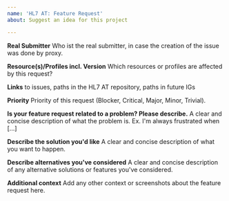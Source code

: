 ```yaml
---
name: 'HL7 AT: Feature Request'
about: Suggest an idea for this project

---
```


**Real Submitter**
Who ist the real submitter, in case the creation of the issue was done by proxy.

**Resource(s)/Profiles incl. Version**
Which resources or profiles are affected by this request?

**Links**
to issues, paths in the HL7 AT repository, paths in future IGs

**Priority**
Priority of this request (Blocker, Critical, Major, Minor, Trivial). 

**Is your feature request related to a problem? Please describe.**
A clear and concise description of what the problem is. Ex. I'm always frustrated when [...]

**Describe the solution you'd like**
A clear and concise description of what you want to happen.

**Describe alternatives you've considered**
A clear and concise description of any alternative solutions or features you've considered.

**Additional context**
Add any other context or screenshots about the feature request here.
